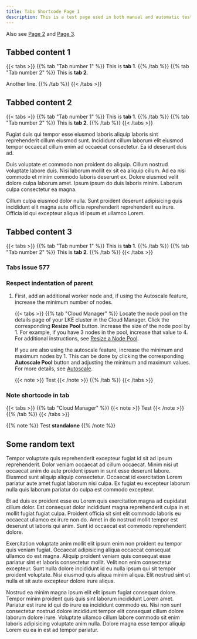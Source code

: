 ```yaml
---
title: Tabs Shortcode Page 1
description: This is a test page used in both manual and automatic tests. Do not delete. It will not be listed anywhere.
---
```


Also see [Page 2](../tabs-page-2/) and  [Page 3](../tabs-page-3/).

## Tabbed content 1

{{< tabs >}}
{{% tab "Tab number 1" %}}
This is **tab 1**.
{{% /tab %}}
{{% tab "Tab number 2" %}}
This is **tab 2**.

Another line.
{{% /tab %}}
{{< /tabs >}}

## Tabbed content 2

{{< tabs >}}
{{% tab "Tab number 1" %}}
This is **tab 1**.
{{% /tab %}}
{{% tab "Tab number 2" %}}
This is **tab 2**.
{{% /tab %}}
{{< /tabs >}}

Fugiat duis qui tempor esse eiusmod laboris aliquip laboris sint reprehenderit cillum eiusmod sunt. Incididunt cillum laborum elit eiusmod tempor occaecat cillum enim ad occaecat consectetur. Ea id deserunt duis ad.

Duis voluptate et commodo non proident do aliquip. Cillum nostrud voluptate labore duis. Nisi laborum mollit ex sit ea aliquip cillum. Ad ea nisi commodo et minim commodo laboris deserunt ex. Dolore eiusmod velit dolore culpa laborum amet. Ipsum ipsum do duis laboris minim. Laborum culpa consectetur ea magna.

Cillum culpa eiusmod dolor nulla. Sunt proident deserunt adipisicing quis incididunt elit magna aute officia reprehenderit reprehenderit eu irure. Officia id qui excepteur aliqua id ipsum et ullamco Lorem.

## Tabbed content 3

{{< tabs >}}
{{% tab "Tab number 1" %}}
This is **tab 1**.
{{% /tab %}}
{{% tab "Tab number 2" %}}
This is **tab 2**.
{{% /tab %}}
{{< /tabs >}}

### Tabs issue 577

### Respect indentation of parent

1. First, add an additional worker node and, if using the Autoscale feature, increase the minimum number of nodes.

   {{< tabs >}}
   {{% tab "Cloud Manager" %}}
   Locate the node pool on the details page of your LKE cluster in the Cloud Manager. Click the corresponding **Resize Pool** button. Increase the size of the node pool by 1. For example, if you have 3 nodes in the pool, increase that value to 4. For additional instructions, see [Resize a Node Pool](/docs/products/compute/kubernetes/guides/manage-node-pools/#resize-a-node-pool).

   If you are also using the autoscale feature, increase the minimum and maximum nodes by 1. This can be done by clicking the corresponding **Autoscale Pool** button and adjusting the minimum and maximum values. For more details, see [Autoscale](/docs/products/compute/kubernetes/guides/manage-node-pools/#autoscale-automatically-resize-node-pools).

   {{< note >}}
   Test
   {{< /note >}}
   {{% /tab %}}
   {{< /tabs >}}

### Note shortcode in tab

{{< tabs >}}
{{% tab "Cloud Manager" %}}
{{< note >}}
Test
{{< /note >}}
{{% /tab %}}
{{< /tabs >}}


{{% note %}}
Test **standalone**
{{% /note %}}

## Some random text

Tempor voluptate quis reprehenderit excepteur fugiat id sit ad ipsum reprehenderit. Dolor veniam occaecat ad cillum occaecat. Minim nisi ut occaecat anim do aute proident ipsum in sunt esse deserunt labore. Eiusmod sunt aliquip aliquip consectetur. Occaecat id exercitation Lorem pariatur aute amet fugiat laborum nisi culpa. Ex fugiat eu excepteur laborum nulla quis laborum pariatur do culpa est commodo excepteur.

Et ad duis ex proident esse eu Lorem quis exercitation magna ad cupidatat cillum dolor. Est consequat dolor incididunt magna reprehenderit culpa in et mollit fugiat fugiat culpa. Proident officia sit sint elit commodo laboris eu occaecat ullamco ex irure non do. Amet in do nostrud mollit tempor est deserunt ut laboris qui anim. Sunt id occaecat est commodo reprehenderit dolore.

Exercitation voluptate anim mollit elit ipsum enim non proident eu tempor quis veniam fugiat. Occaecat adipisicing aliqua occaecat consequat ullamco do est magna. Aliquip proident veniam quis consequat esse pariatur sint et laboris consectetur mollit. Velit non enim consectetur excepteur. Sunt nulla dolore incididunt id eu nulla ipsum qui sit tempor proident voluptate. Nisi eiusmod quis aliqua minim aliqua. Elit nostrud sint ut nulla et sit aute excepteur dolore irure aliqua.

Nostrud ea minim magna ipsum elit elit ipsum fugiat consequat dolore. Tempor minim proident quis quis sint laborum incididunt Lorem amet. Pariatur est irure id qui do irure ea incididunt commodo eu. Nisi non sunt consectetur nostrud dolore incididunt tempor elit consequat cillum dolore laborum dolore irure. Voluptate ullamco cillum labore commodo sit enim laboris adipisicing voluptate anim nulla. Dolore magna esse tempor aliquip Lorem eu ea in est ad tempor pariatur.


<!-- {{< tab "Ignore me." />}} Hugo has a bug that doesn't detect changes in inner shortcodes. I (bep) have fixed this in a Hugo dev branch, but until then, just keep this here while developing the shortcode templates. -->